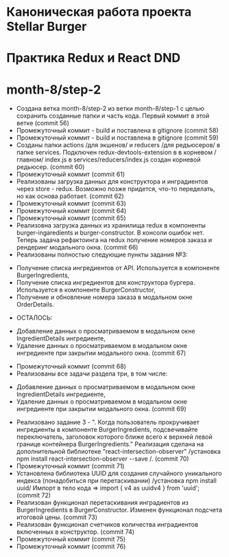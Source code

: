 # Каноническая работа проекта Stellar Burger 
# Практика Redux и React DND
# month-8/step-2

* Создана ветка month-8/step-2 из ветки month-8/step-1 с целью сохранить созданные папки и часть кода. Первый коммит в этой ветке (commit 56)
* Промежуточный коммит - build и поставлена в gitignore (commit 58)
* Промежуточный коммит - build и поставлена в gitignore (commit 59)
* Созданы папки actions /для экшенов/ и reducers /для редъюсеров/ в папке services. Подключен redux-devtools-extension в в корневом /главном/ index.js
в  services/reducers/index.js создан корневой редьюсер. (commit 60)
* Промежуточный коммит (commit 61)
* Реализованы загрузка данных для конструктора и инградиентов через store - redux. Возможно позже придется, что-то переделать, но как основа работает. (commit 62)
* Промежуточный коммит (commit 63)
* Промежуточный коммит (commit 64)
* Промежуточный коммит (commit 65)
* Реализовна загрузка данных из хранилища redux в компоненты burger-ingaredients и burger-constructor. В консоли ошибок нет. Теперь задача рефактоинга на redux получение номеров заказа и рендеринг модального окна. (commit 66)
* Реализованы полностью следующие пункты задания №3:
- Получение списка ингредиентов от API. Используется в компоненте BurgerIngredients,
- Получение списка ингредиентов для конструктора бургера. Используется в компоненте BurgerConstructor,
- Получение и обновление номера заказа в модальном окне OrderDetails.
* ОСТАЛОСЬ: 
- Добавление данных о просматриваемом в модальном окне IngredientDetails ингредиенте,
- Удаление данных о просматриваемом в модальном окне ингредиенте при закрытии модального окна.
(commit 67)
* Промежуточный коммит (commit 68)
* Реализованы все задачи раздела три, в том числе:
- Добавление данных о просматриваемом в модальном окне IngredientDetails ингредиенте,
- Удаление данных о просматриваемом в модальном окне ингредиенте при закрытии модального окна. (commit 69)
* Реализовано задание 3 - ". Когда пользователь прокручивает ингредиенты в компоненте BurgerIngredients, подсвечивайте переключатель, заголовок которого ближе всего к верхней левой границе контейнера BurgerIngredients."
Реализация сделана на дополнительной библиотеке "react-intersection-observer" /установка npm install react-intersection-observer --save /. (commit 70)
* Промежуточный коммит (commit 71)
* Установлена библиотека UUID для создания случайного уникального индекса (понадобиться при перетаскивании) /установка npm install uuid/ Импорт в тело кода =>  import { v4 as uuidv4 } from 'uuid'; (commit 72)
* Реализован функционал перетаскивания инградиентов из BurgerIngredients в BurgerConstructor. Изменен функционал подсчета итоговой цены. (commit 73)
* Реализован функционал счетчиков количества инградиентов включенных в конструктор. (commit 74)
* Промежуточный коммит (commit 75)
* Промежуточный коммит (commit 76)